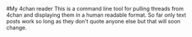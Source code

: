 #My 4chan reader
This is a command line tool for pulling threads from 4chan and displaying them in a human readable format. So far only text posts work so long as they don't quote anyone else but that will soon change.